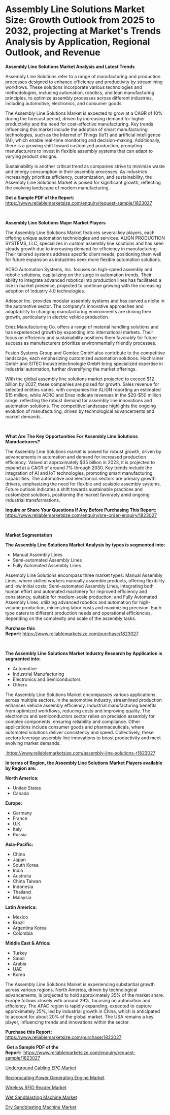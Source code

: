 <p><h1>Assembly Line Solutions Market Size: Growth Outlook from 2025 to 2032, projecting at Market's Trends Analysis by Application, Regional Outlook, and Revenue</h1></p><p><strong>Assembly Line Solutions Market Analysis and Latest Trends</strong></p>
<p><p>Assembly Line Solutions refer to a range of manufacturing and production processes designed to enhance efficiency and productivity by streamlining workflows. These solutions incorporate various technologies and methodologies, including automation, robotics, and lean manufacturing principles, to optimize assembly processes across different industries, including automotive, electronics, and consumer goods.</p><p>The Assembly Line Solutions Market is expected to grow at a CAGR of 10% during the forecast period, driven by increasing demand for higher productivity and the need for cost-effective manufacturing. Key trends influencing this market include the adoption of smart manufacturing technologies, such as the Internet of Things (IoT) and artificial intelligence (AI), which enable real-time monitoring and decision-making. Additionally, there is a growing shift toward customized production, prompting manufacturers to invest in flexible assembly systems that can adapt to varying product designs.</p><p>Sustainability is another critical trend as companies strive to minimize waste and energy consumption in their assembly processes. As industries increasingly prioritize efficiency, customization, and sustainability, the Assembly Line Solutions Market is poised for significant growth, reflecting the evolving landscape of modern manufacturing.</p></p>
<p><strong>Get a Sample PDF of the Report:&nbsp;</strong> <a href="https://www.reliablemarketsize.com/enquiry/request-sample/1823027?utm_campaign=2034&utm_medium=2&utm_source=Github&utm_content=ia&utm_term=08042025&utm_id=assembly-line-solutions">https://www.reliablemarketsize.com/enquiry/request-sample/1823027</a></p>
<p>&nbsp;</p>
<p><strong>Assembly Line Solutions Major Market Players</strong></p>
<p><p>The Assembly Line Solutions Market features several key players, each offering unique automation technologies and services. ALIGN PRODUCTION SYSTEMS, LLC, specializes in custom assembly line solutions and has seen steady growth due to increasing demand for efficiency in manufacturing. Their tailored systems address specific client needs, positioning them well for future expansion as industries seek more flexible automation solutions.</p><p>ACRO Automation Systems, Inc. focuses on high-speed assembly and robotic solutions, capitalizing on the surge in automation trends. Their ability to integrate advanced robotics into production lines has facilitated a rise in market presence, projected to continue growing with the increasing adoption of Industry 4.0 technologies.</p><p>Adescor Inc. provides modular assembly systems and has carved a niche in the automotive sector. The company's innovative approaches and adaptability to changing manufacturing environments are driving their growth, particularly in electric vehicle production.</p><p>Eriez Manufacturing Co. offers a range of material handling solutions and has experienced growth by expanding into international markets. Their focus on efficiency and sustainability positions them favorably for future success as manufacturers prioritize environmentally friendly processes.</p><p>Fusion Systems Group and Gemtec GmbH also contribute to the competitive landscape, each emphasizing customized automation solutions. Hochrainer GmbH and SITEC Industrietechnologie GmbH bring specialized expertise in industrial automation, further diversifying the market offerings.</p><p>With the global assembly line solutions market projected to exceed $12 billion by 2027, these companies are poised for growth. Sales revenue for selected entities varies, with companies like ALIGN reporting an estimated $15 million, while ACRO and Eriez indicate revenues in the $20-$50 million range, reflecting the robust demand for assembly line innovations and automation solutions. The competitive landscape highlights the ongoing evolution of manufacturing, driven by technological advancements and market demands.</p></p>
<p>&nbsp;</p>
<p><strong>What Are The Key Opportunities For Assembly Line Solutions Manufacturers?</strong></p>
<p><p>The Assembly Line Solutions market is poised for robust growth, driven by advancements in automation and demand for increased production efficiency. Valued at approximately $35 billion in 2023, it is projected to expand at a CAGR of around 7% through 2030. Key trends include the integration of AI and IoT technologies, promoting smart manufacturing capabilities. The automotive and electronics sectors are primary growth drivers, emphasizing the need for flexible and scalable assembly systems. Future outlook indicates a shift towards sustainable practices and customized solutions, positioning the market favorably amid ongoing industrial transformations.</p></p>
<p><strong>Inquire or Share Your Questions If Any Before Purchasing This Report:</strong> <a href="https://www.reliablemarketsize.com/enquiry/pre-order-enquiry/1823027?utm_campaign=2034&utm_medium=2&utm_source=Github&utm_content=ia&utm_term=08042025&utm_id=assembly-line-solutions">https://www.reliablemarketsize.com/enquiry/pre-order-enquiry/1823027</a></p>
<p>&nbsp;</p>
<p><strong>Market Segmentation</strong></p>
<p><strong>The Assembly Line Solutions Market Analysis by types is segmented into:</strong></p>
<p><ul><li>Manual Assembly Lines</li><li>Semi-automated Assembly Lines</li><li>Fully Automated Assembly Lines</li></ul></p>
<p><p>Assembly Line Solutions encompass three market types: Manual Assembly Lines, where skilled workers manually assemble products, offering flexibility and low initial costs; Semi-automated Assembly Lines, integrating both human effort and automated machinery for improved efficiency and consistency, suitable for medium-scale production; and Fully Automated Assembly Lines, utilizing advanced robotics and automation for high-volume production, minimizing labor costs and maximizing precision. Each type caters to different production needs and operational efficiencies, depending on the complexity and scale of the assembly tasks.</p></p>
<p><strong>Purchase this Report:&nbsp;</strong><a href="https://www.reliablemarketsize.com/purchase/1823027?utm_campaign=2034&utm_medium=2&utm_source=Github&utm_content=ia&utm_term=08042025&utm_id=assembly-line-solutions">https://www.reliablemarketsize.com/purchase/1823027</a></p>
<p>&nbsp;</p>
<p><strong>The Assembly Line Solutions Market Industry Research by Application is segmented into:</strong></p>
<p><ul><li>Automotive</li><li>Industrial Manufacturing</li><li>Electronics and Semiconductors</li><li>Others</li></ul></p>
<p><p>The Assembly Line Solutions Market encompasses various applications across multiple sectors. In the automotive industry, streamlined production enhances vehicle assembly efficiency. Industrial manufacturing benefits from optimized workflows, reducing costs and improving quality. The electronics and semiconductors sector relies on precision assembly for complex components, ensuring reliability and compliance. Other applications include consumer goods and pharmaceuticals, where automated solutions deliver consistency and speed. Collectively, these sectors leverage assembly line innovations to boost productivity and meet evolving market demands.</p></p>
<p><a href="https://www.reliablemarketsize.com/assembly-line-solutions-r1823027?utm_campaign=2034&utm_medium=2&utm_source=Github&utm_content=ia&utm_term=08042025&utm_id=assembly-line-solutions">&nbsp;https://www.reliablemarketsize.com/assembly-line-solutions-r1823027</a></p>
<p><strong>In terms of Region, the Assembly Line Solutions Market Players available by Region are:</strong></p>
<p>
    <p> <strong> North America: </strong>
        <ul>
            <li>United States</li>
            <li>Canada</li>
        </ul>
        </p> 
    <p> <strong> Europe: </strong>
        <ul>
            <li>Germany</li>
            <li>France</li>
            <li>U.K.</li>
            <li>Italy</li>
            <li>Russia</li>
        </ul>
        </p> 
    <p> <strong> Asia-Pacific: </strong>
        <ul>
            <li>China</li>
            <li>Japan</li>
            <li>South Korea</li>
            <li>India</li>
            <li>Australia</li>
            <li>China Taiwan</li>
            <li>Indonesia</li>
            <li>Thailand</li>
            <li>Malaysia</li>
        </ul>
        </p> 
    <p> <strong> Latin America: </strong>
        <ul>
            <li>Mexico</li>
            <li>Brazil</li>
            <li>Argentina Korea</li>
            <li>Colombia</li>
        </ul>
        </p> 
    <p> <strong> Middle East & Africa: </strong>
        <ul>
            <li>Turkey</li>
            <li>Saudi</li>
            <li>Arabia</li>
            <li>UAE</li>
            <li>Korea</li>
        </ul>
    </p>
    </p>
<p><p>The Assembly Line Solutions Market is experiencing substantial growth across various regions. North America, driven by technological advancements, is projected to hold approximately 35% of the market share. Europe follows closely with around 29%, focusing on automation and efficiency. The APAC region is rapidly expanding, expected to capture approximately 25%, led by industrial growth in China, which is anticipated to account for about 20% of the global market. The USA remains a key player, influencing trends and innovations within the sector.</p></p>
<p><strong>Purchase this Report: </strong><a href="https://www.reliablemarketsize.com/purchase/1823027?utm_campaign=2034&utm_medium=2&utm_source=Github&utm_content=ia&utm_term=08042025&utm_id=assembly-line-solutions">https://www.reliablemarketsize.com/purchase/1823027</a></p>
<p>&nbsp;<strong>Get a Sample PDF of the Report:&nbsp;&nbsp;</strong><a href="https://www.reliablemarketsize.com/enquiry/request-sample/1823027?utm_campaign=2034&utm_medium=2&utm_source=Github&utm_content=ia&utm_term=08042025&utm_id=assembly-line-solutions">https://www.reliablemarketsize.com/enquiry/request-sample/1823027</a></p>
<p><strong></strong></p>
<p><p><a href="https://github.com/calizlewin2f/Market-Research-Report-List-1/blob/main/underground-cabling-epc-market.md?utm_campaign=2034&utm_medium=2&utm_source=Github&utm_content=ia&utm_term=08042025&utm_id=assembly-line-solutions">Underground Cabling EPC Market</a></p><p><a href="https://github.com/kielbledeni0/Market-Research-Report-List-1/blob/main/reciprocating-power-generating-engine-market.md?utm_campaign=2034&utm_medium=2&utm_source=Github&utm_content=ia&utm_term=08042025&utm_id=assembly-line-solutions">Reciprocating Power Generating Engine Market</a></p><p><a href="https://github.com/grevecodeeol/Market-Research-Report-List-1/blob/main/wireless-rfid-reader-market.md?utm_campaign=2034&utm_medium=2&utm_source=Github&utm_content=ia&utm_term=08042025&utm_id=assembly-line-solutions">Wireless RFID Reader Market</a></p><p><a href="https://github.com/janustabarf2/Market-Research-Report-List-1/blob/main/wet-sandblasting-machine-market.md?utm_campaign=2034&utm_medium=2&utm_source=Github&utm_content=ia&utm_term=08042025&utm_id=assembly-line-solutions">Wet Sandblasting Machine Market</a></p><p><a href="https://github.com/kaganalcinwv/Market-Research-Report-List-1/blob/main/dry-sandblasting-machine-market.md?utm_campaign=2034&utm_medium=2&utm_source=Github&utm_content=ia&utm_term=08042025&utm_id=assembly-line-solutions">Dry Sandblasting Machine Market</a></p></p>